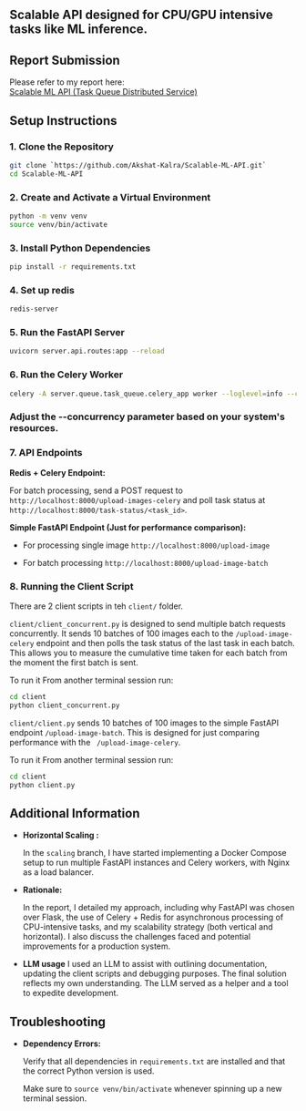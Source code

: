 ## Scalable API designed for CPU/GPU intensive tasks like ML inference.

## Report Submission
Please refer to my report here:  
[Scalable ML API (Task Queue Distributed Service)](https://economic-dash-19d.notion.site/zepp-health-assignment-report-akshat-ubc?pvs=4)

## Setup Instructions

### 1. Clone the Repository

```bash
git clone `https://github.com/Akshat-Kalra/Scalable-ML-API.git`
cd Scalable-ML-API
```

### 2. Create and Activate a Virtual Environment
```bash
python -m venv venv
source venv/bin/activate
```

### 3. Install Python Dependencies
```bash
pip install -r requirements.txt
```

### 4. Set up redis
```bash
redis-server
```

### 5. Run the FastAPI Server
```bash
uvicorn server.api.routes:app --reload
```

### 6. Run the Celery Worker
```bash
celery -A server.queue.task_queue.celery_app worker --loglevel=info --concurrency=2
```
### Adjust the --concurrency parameter based on your system's resources.


### 7. API Endpoints
**Redis + Celery Endpoint:**

For batch processing, send a POST request to `http://localhost:8000/upload-images-celery` and poll task status at `http://localhost:8000/task-status/<task_id>`.

**Simple FastAPI Endpoint (Just for performance comparison):**

- For processing single image
`http://localhost:8000/upload-image`

- For batch processing
`http://localhost:8000/upload-image-batch`



### 8. Running the Client Script
There are 2 client scripts in teh `client/` folder.

`client/client_concurrent.py` is designed to send multiple batch requests concurrently. It sends 10 batches of 100 images each to the `/upload-image-celery` endpoint and then polls the task status of the last task in each batch. This allows you to measure the cumulative time taken for each batch from the moment the first batch is sent.

To run it
From another terminal session run:
```bash
cd client
python client_concurrent.py
```

`client/client.py` sends 10 batches of 100 images to the simple FastAPI endpoint `/upload-image-batch`. This is designed for just comparing performance with the ` /upload-image-celery`.

To run it
From another terminal session run:
```bash
cd client
python client.py
```

## Additional Information

- **Horizontal Scaling :**
    
    In the `scaling` branch, I have started implementing a Docker Compose setup to run multiple FastAPI instances and Celery workers, with Nginx as a load balancer.
        
- **Rationale:**
    
    In the report, I detailed my approach, including why FastAPI was chosen over Flask, the use of Celery + Redis for asynchronous processing of CPU-intensive tasks, and my scalability strategy (both vertical and horizontal). I also discuss the challenges faced and potential improvements for a production system.

- **LLM usage**
    I used an LLM to assist with outlining documentation, updating the client scripts and debugging purposes. The final solution reflects my own understanding. The LLM served as a helper and a tool to expedite development.


## Troubleshooting

- **Dependency Errors:**
    
    Verify that all dependencies in `requirements.txt` are installed and that the correct Python version is used.

    Make sure to `source venv/bin/activate` whenever spinning up a new terminal session.
